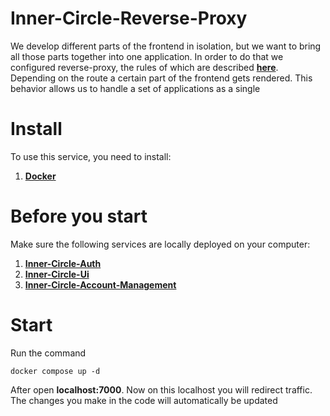 # Inner-Circle-Reverse-Proxy
We develop different parts of the frontend in isolation, but we want to bring all those parts together into one application.
In order to do that we configured reverse-proxy, the rules of which are described [**here**](https://github.com/TourmalineCore/Inner-Circle-Reverse-Proxy/blob/master/nginx.conf).
Depending on the route a certain part of the frontend gets rendered. This behavior allows us to handle a set of applications as a single

# Install
To use this service, you need to install:
1. [**Docker**](https://www.docker.com/)

# Before you start 
Make sure the following services are locally deployed on your computer: 
1. [**Inner-Circle-Auth**](https://github.com/TourmalineCore/Inner-Circle-Auth) 
2. [**Inner-Circle-Ui**](https://github.com/TourmalineCore/Inner-Circle-UI)
3. [**Inner-Circle-Account-Management**](https://github.com/TourmalineCore/Inner-Circle-Account-Management)

# Start 
Run the command 
```
docker compose up -d
```

After open **localhost:7000**. Now on this localhost you will redirect traffic. The changes you make in the code will automatically be updated 
